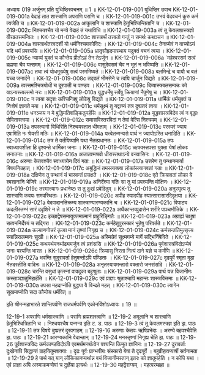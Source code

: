 अध्यायः 019
अर्जुनम् प्रति युधिष्ठिरवचनम् ॥ 1 ॥
KK-12-01-019-001	युधिष्ठिर उवाच 
KK-12-01-019-001a	वेदाहं तात शास्त्राणि अपराणि पराणि च ।
KK-12-01-019-001c	उभयं वेदवचनं कुरु कर्म त्यजेति च ॥
KK-12-01-019-002a	आकुलानि च शास्त्राणि हेतुभिश्चिन्तितानि च ।
KK-12-01-019-002c	निश्चयश्चैव यो मन्त्रे वेदाहं तं यथाविधि ॥
KK-12-01-019-003a	त्वं तु केवलशास्त्रज्ञो वीरव्रतसमन्वितः ।
KK-12-01-019-003c	शास्त्रार्थं तत्त्वतो गन्तुं न समर्थः कथञ्चन ॥
KK-12-01-019-004a	शास्त्रार्थतत्त्वदर्शी यो धर्मनिश्चयकोविदः ।
KK-12-01-019-004c	तेनाप्येवं न वाच्योऽयं यदि धर्मं प्रपश्यसि ॥
KK-12-01-019-005a	भ्रातृसौहृदमास्थाय यदुक्तं वचनं त्वया ।
KK-12-01-019-005c	न्याय्यं युक्तं च कौन्तेय प्रीतोऽहं तेन तेऽर्जुन ॥
KK-12-01-019-006a	`महेश्वरसमं सत्वं ब्रह्मणा चैव यत्समम् ।
KK-12-01-019-006c	वासुदेवसमं चैव न भूतं न भविष्यति ॥
KK-12-01-019-007ac	तथा त्वं योधमुख्येषु सत्वं परममिष्यते ॥
KK-12-01-019-008a	बलमिन्द्रे च वायौ च बलं यच्च जनार्दने ।
KK-12-01-019-008c	तद्बलं भीमसेने च त्वयि चार्जुन विद्यते ॥
KK-12-01-019-009a	त्वत्समश्चित्रयोधी च दूरपाती च पाण्डव ।
KK-12-01-019-009c	दिव्यास्त्रबलसम्पन्नः को वाऽन्यस्त्वत्समो नरः ॥
KK-12-01-019-010a	युद्धधर्मेषु सर्वेषु क्रियाणां नैपुणेषु च ।
KK-12-01-019-010c	न त्वया सदृशः कश्चिन्त्रिषु लोकेषु विद्यते ॥
KK-12-01-019-011a	धार्मिकं धर्मयुक्तं च निःशेषं ज्ञायते मया ।
KK-12-01-019-011c	धर्मसूक्ष्मं तु यद्वाच्यं तत्र दुष्प्रतरं त्वया ।
KK-12-01-019-011e	धनञ्जय न मे बुद्धिमतिशङ्कितुमर्हसि ॥
KK-12-01-019-012a	युद्धशास्त्रविदेव त्वं न वृद्धाः सेवितास्त्वया ।
KK-12-01-019-012c	समासविस्तरविदां न तेषां वेत्सि निश्चयम् ॥
KK-12-01-019-013a	तपस्त्यागो विधिरिति निश्चयस्तात धीमताम् ।
KK-12-01-019-013c	परस्परं ज्याय एषामिति नः श्रेयसी मतिः ॥
KK-12-01-019-014a	यत्त्वेतन्मन्यसे पार्थ न ज्यायोऽस्ति धनादिति ।
KK-12-01-019-014c	तत्र ते वर्तयिष्यामि यथा नैतत्प्रधानतः ॥
KK-12-01-019-015a	तपः स्वाध्यायशीला हि दृश्यन्ते धार्मिका जनाः ।
KK-12-01-019-015c	ऋषयस्तपसा युक्ता येषां लोकाः सनातनाः ॥
KK-12-01-019-016a	अजातश्मश्रवो धीरास्तथाऽन्ये वनवासिनः ।
KK-12-01-019-016c	अरुणाः केतवश्चैव स्वाध्यायेन दिवं गताः ॥
KK-12-01-019-017a	उत्तरेण तु पन्थानमार्या विषयनिग्रहात् ।
KK-12-01-019-017c	अबुद्धिजं तमस्त्यक्त्वा लोकांस्त्यागवतां गताः ॥
KK-12-01-019-018a	दक्षिणेन तु पन्थानं यं भास्वन्तं प्रचक्षते ।
KK-12-01-019-018c	एते क्रियावतां लोका ये श्मशानानि भेजिरे ॥
KK-12-01-019-019a	अनिर्देश्या गतिः सा तु यां प्रपश्यन्ति मोक्षिणः ।
KK-12-01-019-019c	तस्मात्त्यागः प्रधानेष्टः स तु दुःखं प्रवेदितुम् ॥
KK-12-01-019-020a	अनुस्मृत्य तु शास्त्राणि कवयः समवस्थिताः ।
KK-12-01-019-020c	अपीह स्यादपीह स्यात्सारासारदिदृक्षया ॥
KK-12-01-019-021a	वेदवादानतिक्रम्य शास्त्राण्यारण्यकानि च ।
KK-12-01-019-021c	विपाट्य कदलीस्तम्भं सारं ददृशिरे न ते ॥
KK-12-01-019-022a	अथैकान्तव्युदासेन शरीरे पाञ्चभौतिके ।
KK-12-01-019-022c	इच्छाद्वेषसमायुक्तमात्मानं प्राहुरिङ्गितैः ॥
KK-12-01-019-023a	अग्राह्यं चक्षुषा सत्वमनिर्देश्यं च तद्गिरा ।
KK-12-01-019-023c	कर्महेतुपुरस्कारं भूतेषु परिवर्तते ॥
KK-12-01-019-024a	कल्याणगोचरं कृत्वा मानं तृष्णां निगृह्य च ।
KK-12-01-019-024c	कर्मसन्ततिमुत्सृज्य स्यान्निरालम्बनः सुखी ॥
KK-12-01-019-025a	अस्मिन्नेवं सूक्ष्मगम्ये मार्गे सद्भिर्निषेविते ।
KK-12-01-019-025c	कथमर्थमनर्थाढ्यमर्जुन त्वं प्रशंससि ॥
KK-12-01-019-026a	पूर्वशास्त्रविदोऽप्येवं जनाः पश्यन्ति भारत ।
KK-12-01-019-026c	क्रियासु निरता नित्यं दाने यज्ञे च कर्मणि ॥
KK-12-01-019-027a	भवन्ति सुदुरावर्ता हेतुमन्तोऽपि पण्डिताः ।
KK-12-01-019-027c	दृढपूर्वे स्मृता मूढा नैतदस्तीति वादिनः ॥
KK-12-01-019-028a	अनृतस्यावमन्तारो वक्तारो जनसंसदि ।
KK-12-01-019-028c	चरन्ति वसुधां कृत्स्नां वावदूका बहुश्रुताः ॥
KK-12-01-019-029a	पार्थ यन्न विजानीमः कस्ताञ्ज्ञातुमिहार्हति ।
KK-12-01-019-029c	एवं प्राज्ञाः श्रुताश्चापि महान्तः शास्त्रवित्तमाः ॥
KK-12-01-019-030a	तपसा महदाप्नोति बुद्ध्या वै विन्दते महत् ।
KK-12-01-019-030c	त्यागेन सुखमाप्नोति सदा कौन्तेय धर्मवित् ॥ 

इति श्रीमन्महाभारते शान्तिपर्वणि राजधर्मपर्वणि एकोनविंशोऽध्यायः ॥ 19 ॥

12-19-1 अपराणि धर्मशास्त्राणि । पराणि ब्रह्मशास्त्राणि ॥ 12-19-2 अमूलानि च शास्त्राणि हेतुभिश्चित्रितानि च । निश्चयश्चैष यन्मन्त्र इति ट. ड. पाठः ॥ 12-19-3 त्वं तु केवलमस्त्रज्ञ इति झ. पाठः ॥ 12-19-11 तत्र विषये दुष्प्रतरं दुरवगाहम् ॥ 12-19-16 अरुणाः केतवः ऋषिप्रभेदाः । अरण्ये बहवश्चैवेति झ. पाठः ॥ 12-19-21 आरण्यकानि वेदान्तान् ॥ 12-19-24 मनस्तृष्णां निगृह्य चेति झ. पाठः ॥ 12-19-26 पूर्वशास्त्रविदः कर्मकाण्डविदोऽपि एवमर्थमनर्थत्वेन पश्यन्ति किमुत ज्ञानिनः ॥ 12-19-27 दुरावर्ताः दुःखेनापि सिद्धान्तं ग्राहयितुमशक्याः । दृढः पूर्वः प्राग्भवीयः संस्कारो येषां ते दृढपूर्वे । बहुव्रीहावप्यार्षी सर्वनामता ॥ 12-19-29 हे पार्थ यत् यान् लौकिकानप्यर्थान्न वयं विजानीमस्तान् इतरः को ज्ञातुमर्हति । न कोपि यथा । एवं प्राज्ञा अपि अस्माकमन्येषां च दुर्ज्ञेया इत्यर्थः ॥ 12-19-30 महद्वैराग्यम् । महत्परम्ब्रह्म ॥
